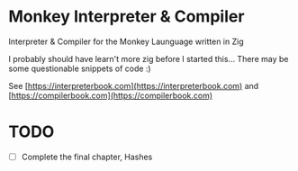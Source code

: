 # Monkey Interpreter & Compiler

Interpreter & Compiler for the Monkey Launguage written in Zig

I probably should have learn't more zig before I started this...
There may be some questionable snippets of code :)

See [https://interpreterbook.com](https://interpreterbook.com) and [https://compilerbook.com](https://compilerbook.com)

# TODO
- [ ] Complete the final chapter, Hashes
